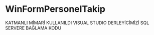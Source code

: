 # WinFormPersonelTakip
KATMANLI MİMARİ KULLANILDI
VISUAL STUDIO DERLEYİCİMİZİ SQL SERVERE BAĞLAMA KODU 
